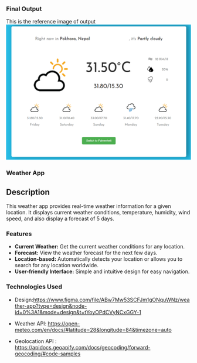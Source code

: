 ### Final Output

This is the reference image of output
![alt text](image.png)

### Weather App

## Description

This weather app provides real-time weather information for a given location. It displays current weather conditions, temperature, humidity, wind speed, and also display a forecast of 5 days.

### Features

- **Current Weather:** Get the current weather conditions for any location.
- **Forecast:** View the weather forecast for the next few days.
- **Location-based:** Automatically detects your location or allows you to search for any location worldwide.
- **User-friendly Interface:** Simple and intuitive design for easy navigation.

### Technologies Used

- Design:https://www.figma.com/file/ABw7Mw53SCFJm1gONquWNz/weather-app?type=design&node-id=0%3A1&mode=design&t=tYoyOPdCVyNCxGGY-1

- Weather API: https://open-meteo.com/en/docs/#latitude=28&longitude=84&timezone=auto

- Geolocation API : https://apidocs.geoapify.com/docs/geocoding/forward-geocoding/#code-samples
